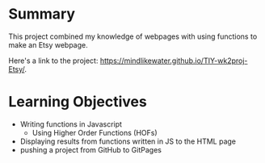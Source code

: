 # Summary

This project combined my knowledge of webpages with using functions to make an Etsy webpage.  

Here's a link to the project: https://mindlikewater.github.io/TIY-wk2proj-Etsy/.

# Learning Objectives

- Writing functions in Javascript
  + Using Higher Order Functions (HOFs)
- Displaying results from functions written in JS to the HTML page
- pushing a project from GitHub to GitPages
